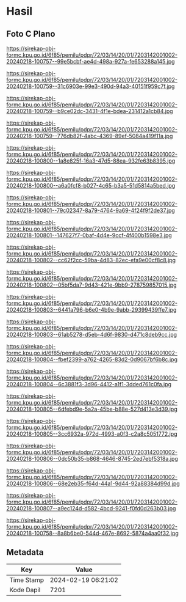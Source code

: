 # Hasil

## Foto C Plano

https://sirekap-obj-formc.kpu.go.id/6f85/pemilu/pdpr/72/03/14/20/01/7203142001002-20240218-100757--99e5bcbf-ae4d-498a-927a-fe653288a145.jpg

https://sirekap-obj-formc.kpu.go.id/6f85/pemilu/pdpr/72/03/14/20/01/7203142001002-20240218-100759--31c6903e-99e3-490d-94a3-40151f959c7f.jpg

https://sirekap-obj-formc.kpu.go.id/6f85/pemilu/pdpr/72/03/14/20/01/7203142001002-20240218-100759--b9ce02dc-3431-4f1e-bdea-231412a1cb84.jpg

https://sirekap-obj-formc.kpu.go.id/6f85/pemilu/pdpr/72/03/14/20/01/7203142001002-20240218-100759--776db82f-4abc-4369-89ef-5084a419f11a.jpg

https://sirekap-obj-formc.kpu.go.id/6f85/pemilu/pdpr/72/03/14/20/01/7203142001002-20240218-100800--1a8e825f-16a3-47d5-88ea-932fe63b8395.jpg

https://sirekap-obj-formc.kpu.go.id/6f85/pemilu/pdpr/72/03/14/20/01/7203142001002-20240218-100800--a6a0fcf8-b027-4c65-b3a5-51d5814a5bed.jpg

https://sirekap-obj-formc.kpu.go.id/6f85/pemilu/pdpr/72/03/14/20/01/7203142001002-20240218-100801--79c02347-8a79-4764-9a69-4f24f9f2de37.jpg

https://sirekap-obj-formc.kpu.go.id/6f85/pemilu/pdpr/72/03/14/20/01/7203142001002-20240218-100801--147627f7-0baf-4d4e-9ccf-4f400b1598e3.jpg

https://sirekap-obj-formc.kpu.go.id/6f85/pemilu/pdpr/72/03/14/20/01/7203142001002-20240218-100802--cc62f2cc-59ba-4d83-82ec-efa9e00cf8c8.jpg

https://sirekap-obj-formc.kpu.go.id/6f85/pemilu/pdpr/72/03/14/20/01/7203142001002-20240218-100802--05bf5da7-9d43-421e-9bb9-278759857015.jpg

https://sirekap-obj-formc.kpu.go.id/6f85/pemilu/pdpr/72/03/14/20/01/7203142001002-20240218-100803--6441a796-b6e0-4b9e-9abb-29399439ffe7.jpg

https://sirekap-obj-formc.kpu.go.id/6f85/pemilu/pdpr/72/03/14/20/01/7203142001002-20240218-100803--61ab5278-d5eb-4d6f-9830-d471c8deb9cc.jpg

https://sirekap-obj-formc.kpu.go.id/6f85/pemilu/pdpr/72/03/14/20/01/7203142001002-20240218-100804--fbef2399-a762-4265-83d2-0d9067bf6b8c.jpg

https://sirekap-obj-formc.kpu.go.id/6f85/pemilu/pdpr/72/03/14/20/01/7203142001002-20240218-100804--6c3881f3-3d96-4412-a1f1-3dded761c0fa.jpg

https://sirekap-obj-formc.kpu.go.id/6f85/pemilu/pdpr/72/03/14/20/01/7203142001002-20240218-100805--6dfebd9e-5a2a-45be-b88e-527d413e3d39.jpg

https://sirekap-obj-formc.kpu.go.id/6f85/pemilu/pdpr/72/03/14/20/01/7203142001002-20240218-100805--3cc6932a-972d-4993-a0f3-c2a8c5051772.jpg

https://sirekap-obj-formc.kpu.go.id/6f85/pemilu/pdpr/72/03/14/20/01/7203142001002-20240218-100806--0dc50b35-b868-4646-8745-2ed7ebf5318a.jpg

https://sirekap-obj-formc.kpu.go.id/6f85/pemilu/pdpr/72/03/14/20/01/7203142001002-20240218-100806--68e2eb35-f64d-44a1-9d44-92a88384d99d.jpg

https://sirekap-obj-formc.kpu.go.id/6f85/pemilu/pdpr/72/03/14/20/01/7203142001002-20240218-100807--a9ec124d-d582-4bcd-9241-f0fd0d263b03.jpg

https://sirekap-obj-formc.kpu.go.id/6f85/pemilu/pdpr/72/03/14/20/01/7203142001002-20240218-100758--8a8b6be0-544d-467e-8692-5874a4aa0f32.jpg


## Metadata

| Key        | Value               |
| ---------- | ------------------- |
| Time Stamp | 2024-02-19 06:21:02 |
| Kode Dapil | 7201                |



